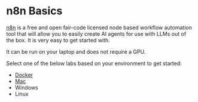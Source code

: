 # n8n Basics

[n8n](https://n8n.io/_) is a free and open fair-code licensed node based workflow automation tool that will allow you to easily create AI agents for use with LLMs out of the box. It is very easy to get started with.

It can be run on your laptop and does not require a GPU.

Select one of the below labs based on your environment to get started:

- [Docker](n8n_docker_hello_world.md)
- [Mac](n8n_mac.md)
- Windows
- Linux